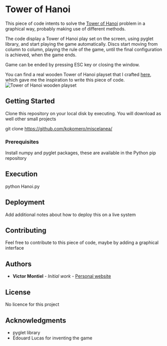 # Tower of Hanoi

This piece of code intents to solve the [Tower of Hanoi](https://en.wikipedia.org/wiki/Tower_of_Hanoi) problem in a graphical way, probably making use of different methods.

The code display a Tower of Hanoi play set on the screen, using pyglet library, and start playing the game automatically. Discs
start moving from column to column, playing the rule of the game, until the final configuration is achieved, when the game ends.

Game can be ended by pressing ESC key or closing the window.

You can find a real wooden Tower of Hanoi playset that I crafted [here](http://www.victormontielargaiz.net/album/woodworking/hanoi_tower_1.jpg), which gave me the inspiration to write this piece of code.
![Tower of Hanoi wooden playset](http://www.victormontielargaiz.net/album/woodworking/hanoi_tower_1.jpg)
## Getting Started

Clone this repository on your local disk by executing. You will download as well other small projects

git clone https://github.com/kokomero/miscelanea/

### Prerequisites

Install numpy and pyglet packages, these are available in the Python pip repository

## Execution

python Hanoi.py

## Deployment

Add additional notes about how to deploy this on a live system

## Contributing

Feel free to contribute to this piece of code, maybe by adding a graphical interface

## Authors

* **Victor Montiel** - *Initial work* - [Personal website](http://www.victormontielargaiz.net)

## License

No licence for this project

## Acknowledgments

* pyglet library
* Édouard Lucas for inventing the game

